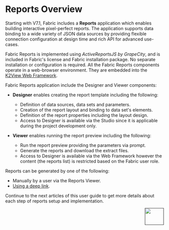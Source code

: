 # Reports Overview

Starting with V7.1, Fabric includes a **Reports** application which enables building interactive pixel-perfect reports. The application supports data binding to a wide variety of JSON data sources by providing flexible connection configuration at design time and rich API for advanced use-cases.

Fabric Reports is implemented using *ActiveReportsJS by GrapeCity*, and is included in Fabric's license and Fabric installation package. No separate installation or configuration is required. All the Fabric Reports components operate in a web-browser environment. They are embedded into the [K2View Web Framework](/articles/30_web_framework/01_web_framework_overview.html).  

Fabric Reports application include the Designer and Viewer components:

* **Designer** enables creating the report template including the following: 
  - Definition of data sources, data sets and parameters.
  - Creation of the report layout and binding to data set's elements.
  - Definition of the report properties including the layout design.
  - Access to Designer is available via the Studio since it is applicable during the project development only. 

* **Viewer** enables running the report preview including the following:
  - Run the report preview providing the parameters via prompt. 
  - Generate the reports and download the extract files.
  - Access to Designer is available via the Web Framework however the content (the reports 	list) is restricted based on the Fabric user role.

Reports can be generated by one of the following: 

* Manually by a user via the Reports Viewer.
* [Using a deep link](06_report_execution_guidelines.md#reports-generation-using-deep-link).

Continue to the next articles of this user guide to get more details about each step of reports setup and implementation.



[<img align="right" width="60" height="54" src="/articles/images/Next.png">]() 
